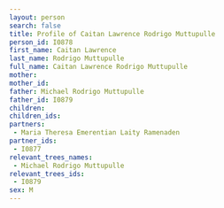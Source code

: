 ```yaml
---
layout: person
search: false
title: Profile of Caitan Lawrence Rodrigo Muttupulle
person_id: I0878
first_name: Caitan Lawrence
last_name: Rodrigo Muttupulle
full_name: Caitan Lawrence Rodrigo Muttupulle
mother: 
mother_id: 
father: Michael Rodrigo Muttupulle
father_id: I0879
children:
children_ids:
partners:
 - Maria Theresa Emerentian Laity Ramenaden
partner_ids:
 - I0877
relevant_trees_names:
 - Michael Rodrigo Muttupulle
relevant_trees_ids:
 - I0879
sex: M
---
```


